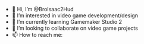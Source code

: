 - 👋 Hi, I’m @BroIsaac2Hud
- 👀 I’m interested in video game development/design
- 🌱 I’m currently learning Gamemaker Studio 2
- 💞️ I’m looking to collaborate on video game projects
- 📫 How to reach me: 

<!---
BroIsaac2Hud/BroIsaac2Hud is a ✨ special ✨ repository because its `README.md` (this file) appears on your GitHub profile.
You can click the Preview link to take a look at your changes.
--->
